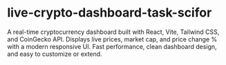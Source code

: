 # live-crypto-dashboard-task-scifor
A real-time cryptocurrency dashboard built with React, Vite, Tailwind CSS, and CoinGecko API. Displays live prices, market cap, and price change % with a modern responsive UI. Fast performance, clean dashboard design, and easy to customize or extend.
